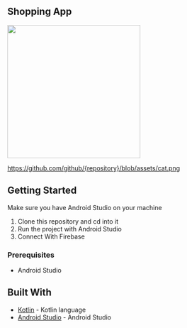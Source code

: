 ## Shopping App 


<img src="https://github.com/simu13/Simplibuy/blob/Screenshot_1632324614.png" width="300" >

https://github.com/github/{repository}/blob/assets/cat.png 
## Getting Started
Make sure you have Android Studio on your machine

1.  Clone this repository and cd into it
2.  Run the project with Android Studio
3.  Connect With Firebase 

### Prerequisites

* Android Studio

## Built With

* [Kotlin](https://kotlinlang.org/) - Kotlin language
* [Android Studio](https://developer.android.com/studio/) - Android Studio
